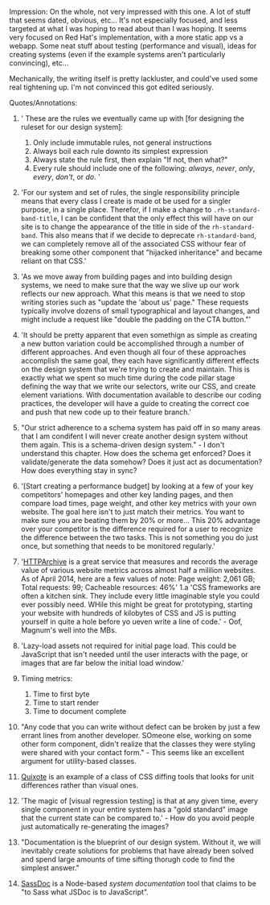 Impression:
On the whole, not very impressed with this one. A lot of stuff that seems dated, obvious, etc... It's not especially focused, and less targeted at what I was hoping to read about than I was hoping. It seems very focused on Red Hat's implementation, with a more static app vs a webapp. Some neat stuff about testing (performance and visual), ideas for creating systems (even if the example systems aren't particularly convincing), etc...

Mechanically, the writing itself is pretty lackluster, and could've used some real tightening up. I'm not convinced this got edited seriously.

Quotes/Annotations:
1. '
These are the rules we eventually came up with [for designing the ruleset for our design system]:
    1. Only include immutable rules, not general instructions
    1. Always boil each rule downto its simplest expression
    1. Always state the rule first, then explain "If not, then what?"
    1. Every rule should include one of the following: *always*, *never*, *only*, *every*, *don't*, or *do*.
'

1. 'For our system and set of rules, the single responsibility principle means that every class I create is made ot be used for a singler purpose, in a single place. Therefor, if I make a change to `.rh-standard-band-title`, I can be confident that the only effect this will have on our site is to change the appearance of the title in side of the `rh-standard-band`. This also means that if we decide to deprecate `rh-standard-band`, we can completely remove all of the associated CSS withour fear of breaking some other component that "hijacked inheritance" and became reliant on that CSS.'
1. 'As we move away from building pages and into building design systems, we need to make sure that the way we slive up our work reflects our new approach. What this means is that we need to stop writing stories such as "update the 'about us' page." These requests typically involve dozens of small typographical and layout changes, and might include a request like "double the padding on the CTA button."'
1. 'It should be pretty apparent that even somethign as simple as creating a new button variation could be accomplished through a number of different approaches. And even though all four of these approaches accomplish the same goal, they each have significantly different effects on the design system that we're trying to create and maintain. This is exactly what we spent so much time during the code pillar stage defining the way that we write our selectors, write our CSS, and create element variations. With documentation available to describe our coding practices, the developer will have a guide to creating the correct coe and push that new code up to their feature branch.'
1. "Our strict adherence to a schema system has paid off in so many areas that I am condifent I will never create another design system without them again. This is a schema-driven design system." - I don't understand this chapter. How does the schema get enforced? Does it validate/generate the data somehow? Does it just act as documentation? How does everything stay in sync?
1. '[Start creating a performance budget] by looking at a few of your key competitors' homepages and other key landing pages, and then compare load times, page weight, and other key metrics with your own website. The goal here isn't to just match their metrics. You want to make sure you are beating them by 20% or more... This 20% advantage over your competitor is the difference required for a user to recognize the difference between the two tasks. This is not something you do just once, but something that needs to be monitored regularly.'
1. '[HTTPArchive](http://httparchive.org/) is a great service that measures and records the average value of various website metrics across almost half a mililion websites. As of April 2014, here are a few values of note: Page weight: 2,061 GB; Total requests: 99; Cacheable resources: 46%'
1.a 'CSS frameworks are often a kitchen sink. They include every little imaginable style you could ever possibly need. WHile this might be great for prototyping, starting your website with hundreds of kilobytes of CSS and JS is putting yourself in quite a hole before yo ueven write a line of code.' - Oof, Magnum's well into the MBs.
1. 'Lazy-load assets not required for initial page load. This could be JavaScript that isn't needed until the user interacts with the page, or images that are far below the initial load window.'
1. Timing metrics:
    1. Time to first byte
    1. Time to start render
    1. Time to document complete
1. "Any code that you can write without defect can be broken by just a few errant lines from another developer. SOmeone else, working on some other form component, didn't realize that the classes they were styling were shared with your contact form." - This seems like an excellent argument for utility-based classes.
1. [Quixote](https://github.com/jamesshore/quixote) is an example of a class of CSS diffing tools that looks for unit differences rather than visual ones.
1. 'The magic of [visual regression testing] is that at any given time, every single component in your entire system has a "gold standard" image that the current state can be compared to.' - How do you avoid people just automatically re-generating the images?
1. "Documentation is the blueprint of our design system. Without it, we will inevitably create solutions for problems that have already been solved and spend large amounts of time sifting thorugh code to find the simplest answer."
1. [SassDoc](http://sassdoc.com/) is a Node-based *system documentation* tool that claims to be "to Sass what JSDoc is to JavaScript".

